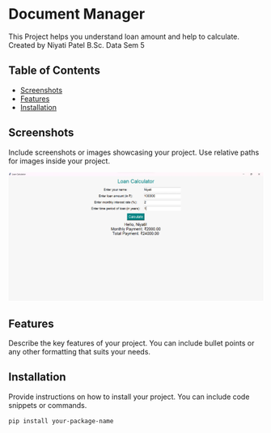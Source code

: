 # Document Manager
This Project helps you understand loan amount and help to calculate. Created by Niyati Patel B.Sc. Data Sem 5


## Table of Contents
- [Screenshots](#screenshots)
- [Features](#features)
- [Installation](#installation)

## Screenshots

Include screenshots or images showcasing your project. Use relative paths for images inside your project.

![Screenshot 1](./screenshots/screenshot1.png)

## Features

Describe the key features of your project. You can include bullet points or any other formatting that suits your needs.

## Installation

Provide instructions on how to install your project. You can include code snippets or commands.

```bash
pip install your-package-name
